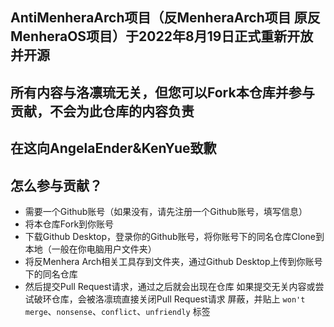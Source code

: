 ## AntiMenheraArch项目（反MenheraArch项目 原反MenheraOS项目）于2022年8月19日正式重新开放并开源
## 所有内容与洛凛琉无关，但您可以Fork本仓库并参与贡献，不会为此仓库的内容负责
## 在这向AngelaEnder&KenYue致歉
## 怎么参与贡献？
- 需要一个Github账号（如果没有，请先注册一个Github账号，填写信息）
- 将本仓库Fork到你账号
- 下载Github Desktop，登录你的Github账号，将你账号下的同名仓库Clone到本地（一般在你电脑用户文件夹）
- 将反Menhera Arch相关工具存到文件夹，通过Github Desktop上传到你账号下的同名仓库
- 然后提交Pull Request请求，通过之后就会出现在仓库 如果提交无关内容或尝试破环仓库，会被洛凛琉直接关闭Pull Request请求 屏蔽，并贴上 `won't merge`、`nonsense`、`conflict`、`unfriendly` 标签
